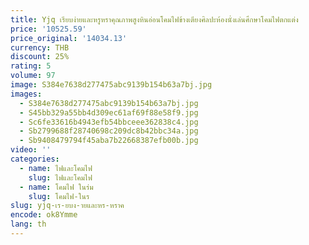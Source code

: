 ```yaml
---
title: Yjq เรียบง่ายและหรูหราคุณภาพสูงหินอ่อนโคมไฟข้างเตียงศิลปะห้องนั่งเล่นศึกษาโคมไฟตกแต่ง
price: '10525.59'
price_original: '14034.13'
currency: THB
discount: 25%
rating: 5
volume: 97
image: S384e7638d277475abc9139b154b63a7bj.jpg
images:
  - S384e7638d277475abc9139b154b63a7bj.jpg
  - S45bb329a55bb4d309ec61af69f88e58f9.jpg
  - Sc6fe33616b4943efb54bbceee362838c4.jpg
  - Sb2799688f28740698c209dc8b42bbc34a.jpg
  - Sb9408479794f45aba7b22668387efb00b.jpg
video: ''
categories:
  - name: ไฟและโคมไฟ
    slug: ไฟและโคมไฟ
  - name: โคมไฟ ในร่ม
    slug: โคมไฟ-ในร
slug: yjq-เร-ยบง-ายและหร-หราค
encode: ok8Ymme
lang: th
---
```

  